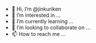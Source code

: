 - 👋 Hi, I’m @jinkuriken
- 👀 I’m interested in ...
- 🌱 I’m currently learning ...
- 💞️ I’m looking to collaborate on ...
- 📫 How to reach me ...

<!---
jinkuriken/jinkuriken is a ✨ special ✨ repository because its `README.md` (this file) appears on your GitHub profile.
You can click the Preview link to take a look at your changes.
--->
